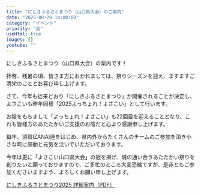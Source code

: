 ```yaml
---
title: "にしきふるさとまつり（山口県大会）のご案内"
date: "2025-08-29 14:00:00"
category: "イベント"
priority: "高"
useHtml: true
images: []
youtube: ""
---
```


にしきふるさとまつり（山口県大会）の案内です！

拝啓、残暑の頃、皆さま方におかれましては、祭りシーズンを迎え、ますますご清栄のこととお喜び申し上げます。

さて、今年も従来どおり「にしきふるさとまつり」が開催されることが決定し、よさこいも昨年同様「2025よっちょれ！よさこい」として行います。

お陰をもちまして「よっちょれ！よさこい」も22回目を迎えることとなり、これも皆様方のあたたかいご支援のお陰だと心より感謝申し上げます。

毎年、須賀IZANAI連をはじめ、県内外からたくさんのチームのご参加を頂き小さな町に感動と元気を注いでいただいております。

今年は更に「よさこい山口県大会」の冠を掲げ、魂の通い合うあたたかい祭りを創りたいと願っておりますので、ご多忙のところ大変恐縮ですが、是非ともご参加くださいますよう、よろしくお願い申し上げます。

[にしきふるさとまつり2025 詳細案内（PDF）](/pdf/nishiki2025.pdf)
